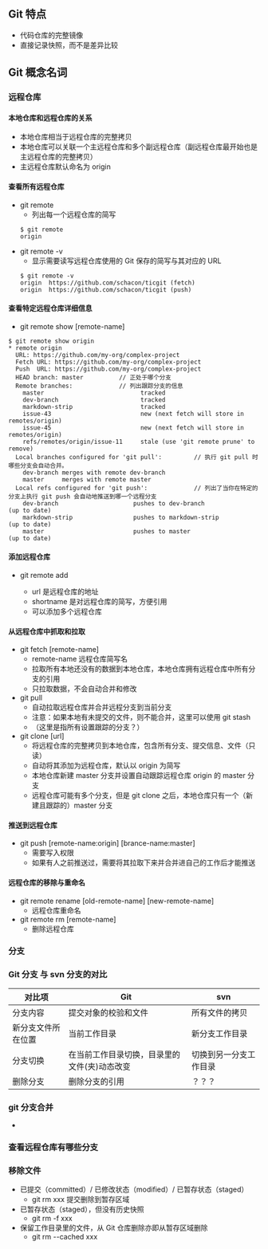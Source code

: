 ## Git 特点
- 代码仓库的完整镜像
- 直接记录快照，而不是差异比较


## Git 概念名词

### 远程仓库

#### 本地仓库和远程仓库的关系
- 本地仓库相当于远程仓库的完整拷贝
- 本地仓库可以关联一个主远程仓库和多个副远程仓库（副远程仓库最开始也是主远程仓库的完整拷贝）
- 主远程仓库默认命名为 origin

#### 查看所有远程仓库
- git remote 
    - 列出每一个远程仓库的简写
    ```
    $ git remote
    origin
    ```
- git remote -v
    - 显示需要读写远程仓库使用的 Git 保存的简写与其对应的 URL
    ```
    $ git remote -v
    origin	https://github.com/schacon/ticgit (fetch)
    origin	https://github.com/schacon/ticgit (push)
    ```

#### 查看特定远程仓库详细信息
- git remote show [remote-name]
```
$ git remote show origin
* remote origin
  URL: https://github.com/my-org/complex-project
  Fetch URL: https://github.com/my-org/complex-project
  Push  URL: https://github.com/my-org/complex-project
  HEAD branch: master          // 正处于哪个分支
  Remote branches:             // 列出跟踪分支的信息
    master                           tracked
    dev-branch                       tracked
    markdown-strip                   tracked
    issue-43                         new (next fetch will store in remotes/origin)
    issue-45                         new (next fetch will store in remotes/origin)
    refs/remotes/origin/issue-11     stale (use 'git remote prune' to remove)
  Local branches configured for 'git pull':         // 执行 git pull 时哪些分支会自动合并。
    dev-branch merges with remote dev-branch
    master     merges with remote master
  Local refs configured for 'git push':             // 列出了当你在特定的分支上执行 git push 会自动地推送到哪一个远程分支
    dev-branch                     pushes to dev-branch                     (up to date)
    markdown-strip                 pushes to markdown-strip                 (up to date)
    master                         pushes to master                         (up to date)
```


#### 添加远程仓库
- git remote add <shortname> <url>
    - url 是远程仓库的地址
    - shortname 是对远程仓库的简写，方便引用
    - 可以添加多个远程仓库

#### 从远程仓库中抓取和拉取
- git fetch [remote-name]
    - remote-name 远程仓库简写名
    - 拉取所有本地还没有的数据到本地仓库，本地仓库拥有远程仓库中所有分支的引用
    - 只拉取数据，不会自动合并和修改
- git pull 
    - 自动拉取远程仓库并合并远程分支到当前分支
    - 注意：如果本地有未提交的文件，则不能合并，这里可以使用 git stash 
    - （这里是指所有设置跟踪的分支？）
- git clone [url]
    - 将远程仓库的完整拷贝到本地仓库，包含所有分支、提交信息、文件（只读）
    - 自动将其添加为远程仓库，默认以 origin 为简写
    - 本地仓库新建 master 分支并设置自动跟踪远程仓库 origin 的 master 分支
    - 远程仓库可能有多个分支，但是 git clone 之后，本地仓库只有一个（新建且跟踪的）master 分支

#### 推送到远程仓库
- git push [remote-name:origin] [brance-name:master]
    - 需要写入权限
    - 如果有人之前推送过，需要将其拉取下来并合并进自己的工作后才能推送

#### 远程仓库的移除与重命名
- git remote rename [old-remote-name] [new-remote-name]
    - 远程仓库重命名
- git remote rm [remote-name]
    - 删除远程仓库

### 分支
### Git 分支 与 svn 分支的对比


对比项 | Git | svn 
---|---|--- 
分支内容 | 提交对象的校验和文件 | 所有文件的拷贝
新分支文件所在位置 | 当前工作目录 | 新分支工作目录
分支切换 | 在当前工作目录切换，目录里的文件(夹)动态改变 | 切换到另一分支工作目录
删除分支 | 删除分支的引用 | ？？？


### git 分支合并
- 


### 查看远程仓库有哪些分支


### 移除文件

- 已提交（committed）/ 已修改状态（modified）/ 已暂存状态（staged）
    - git rm xxx 提交删除到暂存区域
- 已暂存状态（staged），但没有历史快照
    - git rm -f xxx
- 保留工作目录里的文件，从 Git 仓库删除亦即从暂存区域删除
    - git rm --cached xxx
